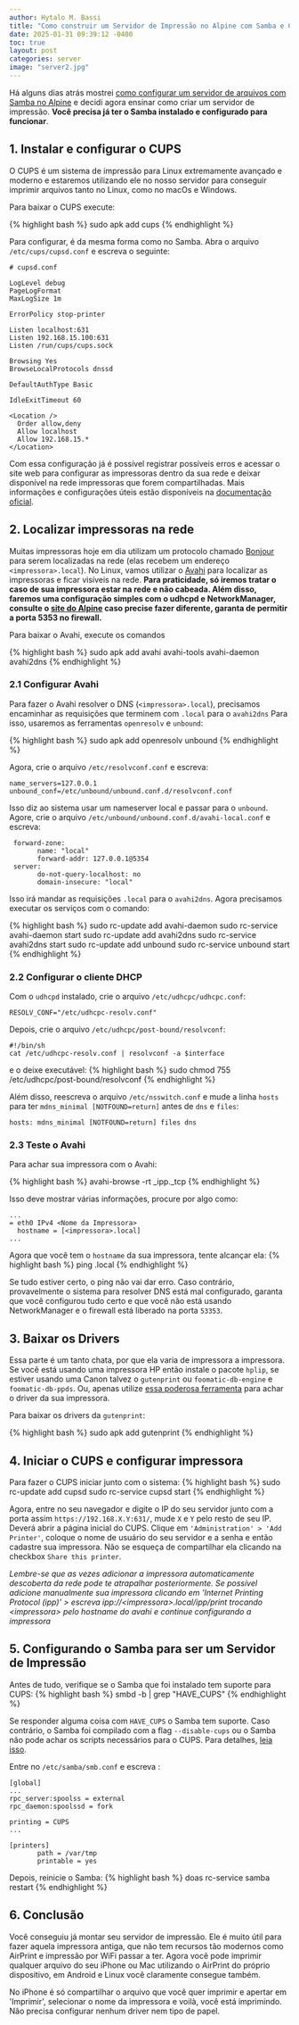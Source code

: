 ```yaml
---
author: Hytalo M. Bassi
title: "Como construir um Servidor de Impressão no Alpine com Samba e Cups"
date: 2025-01-31 09:39:12 -0400
toc: true
layout: post
categories: server
image: "server2.jpg"
---
```


Há alguns dias atrás mostrei [como configurar um servidor de arquivos com Samba no Alpine](/server/2025/01/29/construindo-um-servidor-de-arquivos.html) e decidi agora ensinar como criar um servidor de impressão. **Você precisa já ter o Samba instalado e configurado para funcionar**.

## 1. Instalar e configurar o CUPS

O CUPS é um sistema de impressão para Linux extremamente avançado e moderno e estaremos utilizando ele no nosso servidor para conseguir imprimir arquivos tanto no Linux, como no macOs e Windows.

Para baixar o CUPS execute:

{% highlight bash %}
sudo apk add cups
{% endhighlight %}

Para configurar, é da mesma forma como no Samba. Abra o arquivo `/etc/cups/cupsd.conf` e escreva o seguinte:
```
# cupsd.conf

LogLevel debug
PageLogFormat
MaxLogSize 1m

ErrorPolicy stop-printer

Listen localhost:631
Listen 192.168.15.100:631
Listen /run/cups/cups.sock

Browsing Yes
BrowseLocalProtocols dnssd

DefaultAuthType Basic

IdleExitTimeout 60

<Location />
  Order allow,deny
  Allow localhost
  Allow 192.168.15.*
</Location>
```

Com essa configuração já é possível registrar possíveis erros e acessar o site web para configurar as impressoras dentro
da sua rede e deixar disponível na rede impressoras que forem compartilhadas. Mais informações e configurações úteis estão disponíveis na [documentação oficial](https://www.cups.org/doc/man-cupsd.conf.html).

## 2. Localizar impressoras na rede


Muitas impressoras hoje em dia utilizam um protocolo chamado [Bonjour](https://developer.apple.com/bonjour/) para serem localizadas na rede (elas recebem um endereço `<impressora>.local`). No Linux, vamos utilizar o [Avahi](https://avahi.org/) para localizar as impressoras e ficar visíveis na rede. **Para praticidade, só iremos tratar o caso de sua impressora estar na rede e não cabeada. Além disso, faremos uma configuração simples com o udhcpd e NetworkManager, consulte o [site do Alpine](https://wiki.alpinelinux.org/wiki/MDNS) caso precise fazer diferente, garanta de permitir a porta 5353 no firewall.**

Para baixar o Avahi, execute os comandos

{% highlight bash %}
sudo apk add avahi avahi-tools avahi-daemon avahi2dns
{% endhighlight %}

### 2.1 Configurar Avahi

Para fazer o Avahi resolver o DNS (`<impressora>.local`), precisamos encaminhar as requisições que terminem com `.local` para o `avahi2dns` Para isso, usaremos as ferramentas `openresolv` e `unbound`:

{% highlight bash %}
sudo apk add openresolv unbound
{% endhighlight %}

Agora, crie o arquivo `/etc/resolvconf.conf` e escreva:
```
name_servers=127.0.0.1
unbound_conf=/etc/unbound/unbound.conf.d/resolvconf.conf
```

Isso diz ao sistema usar um nameserver local e passar para o `unbound`. Agore, crie o arquivo `/etc/unbound/unbound.conf.d/avahi-local.conf` e escreva:

```
 forward-zone:
       name: "local"
       forward-addr: 127.0.0.1@5354
 server:
       do-not-query-localhost: no
       domain-insecure: "local"

```

Isso irá mandar as requisições `.local` para o `avahi2dns`. Agora precisamos executar os serviços com o comando:

{% highlight bash %}
sudo rc-update add avahi-daemon
sudo rc-service avahi-daemon start
sudo rc-update add avahi2dns
sudo rc-service avahi2dns start
sudo rc-update add unbound
sudo rc-service unbound start
{% endhighlight %}

### 2.2 Configurar o cliente DHCP

Com o `udhcpd` instalado, crie o arquivo `/etc/udhcpc/udhcpc.conf`:
```
RESOLV_CONF="/etc/udhcpc-resolv.conf"
```

Depois, crie o arquivo `/etc/udhcpc/post-bound/resolvconf`:
```
#!/bin/sh
cat /etc/udhcpc-resolv.conf | resolvconf -a $interface
```

e o deixe executável:
{% highlight bash %}
sudo chmod 755 /etc/udhcpc/post-bound/resolvconf
{% endhighlight %}

Além disso, reescreva o arquivo `/etc/nsswitch.conf` e mude a linha `hosts` para ter `mdns_minimal [NOTFOUND=return]` antes de `dns` e `files`:
```
hosts: mdns_minimal [NOTFOUND=return] files dns
```

### 2.3 Teste o Avahi

Para achar sua impressora com o Avahi:

{% highlight bash %}
avahi-browse -rt _ipp._tcp
{% endhighlight %}

Isso deve mostrar várias informações, procure por algo como:
```
...
= eth0 IPv4 <Nome da Impressora>
  hostname = [<impressora>.local]
...
```

Agora que você tem o `hostname` da sua impressora, tente alcançar ela:
{% highlight bash %}
ping <impressora>.local
{% endhighlight %}

Se tudo estiver certo, o ping não vai dar erro. Caso contrário, provavelmente o sistema para resolver DNS está mal configurado, garanta que você configurou tudo certo e que você não está usando NetworkManager e o firewall está liberado na porta `53353`.

## 3. Baixar os Drivers

Essa parte é um tanto chata, por que ela varia de impressora a impressora. Se você está usando uma impressora HP então instale o pacote `hplip`, se estiver usando uma Canon talvez o `gutenprint` ou `foomatic-db-engine` e `foomatic-db-ppds`. Ou, apenas utilize [essa poderosa ferramenta](https://www.google.com/search?q=qual+driver+linux+baixar+para+impressora+%3Cnome+da+impressora%3E&oq=qual+driver+linux+baixar+para+impressora+%3Cnome+da+impressora%3E) para achar o driver da sua impressora.

Para baixar os drivers da `gutenprint`:

{% highlight bash %}
sudo apk add gutenprint
{% endhighlight %}

## 4. Iniciar o CUPS e configurar impressora

Para fazer o CUPS iniciar junto com o sistema:
{% highlight bash %}
sudo rc-update add cupsd
sudo rc-service cupsd start
{% endhighlight %}

Agora, entre no seu navegador e digite o IP do seu servidor junto com a porta assim `https://192.168.X.Y:631/`, mude `X` e `Y` pelo resto de seu IP. Deverá abrir a página inicial do CUPS. Clique em `'Administration' > 'Add Printer'`, coloque o
nome de usuário do seu servidor e a senha e então cadastre sua impressora. Não se esqueça de compartilhar ela clicando na checkbox `Share this printer`. 

*Lembre-se que as vezes adicionar a impressora automaticamente descoberta da rede pode te atrapalhar posteriormente. Se possível adicione manualmente sua impressora clicando em 'Internet Printing Protocol (ipp)' > escreva ipp://\<impressora\>.local/ipp/print trocando \<impressora\> pelo hostname do avahi e continue configurando a impressora*

## 5. Configurando o Samba para ser um Servidor de Impressão

Antes de tudo, verifique se o Samba que foi instalado tem suporte para CUPS:
{% highlight bash %}
smbd -b | grep "HAVE_CUPS"
{% endhighlight %}

Se responder alguma coisa com `HAVE_CUPS` o Samba tem suporte. Caso contrário, o Samba foi compilado com a flag `--disable-cups` ou o Samba não pode achar os scripts necessários para o CUPS. Para detalhes, [leia isso](https://wiki.samba.org/index.php/Package_Dependencies_Required_to_Build_Samba).

Entre no `/etc/samba/smb.conf` e escreva :
```
[global]
...
rpc_server:spoolss = external
rpc_daemon:spoolssd = fork

printing = CUPS
...

[printers]
       path = /var/tmp
       printable = yes
```

Depois, reinicie o Samba:
{% highlight bash %}
doas rc-service samba restart
{% endhighlight %}



## 6. Conclusão

Você conseguiu já montar seu servidor de impressão. Ele é muito útil para fazer aquela impressora antiga, que não tem
recursos tão modernos como AirPrint e impressão por WiFi passar a ter. Agora você pode imprimir qualquer arquivo do seu
iPhone ou Mac utilizando o AirPrint do próprio dispositivo, em Android e Linux você claramente consegue também.

No iPhone é só compartilhar o arquivo que você quer imprimir e apertar em 'Imprimir', selecionar o nome da impressora e
voilà, você está imprimindo. Não precisa configurar nenhum driver nem tipo de papel.
